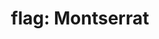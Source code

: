 ---
layout: flags
title: "flag: Montserrat"
emoji: flag_montserrat
permalink: 🇲🇸.html
image: assets/img/3moji/flag_montserrat.png
---